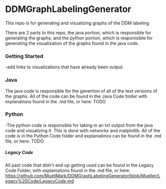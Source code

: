 # DDMGraphLabelingGenerator

This repo is for generating and visualizing graphs of the DDM labeling

There are 2 parts to this repo, the java portion, which is responsible for generating the graphs, and the python portion, which is responisible for generating the visualization of the graphs found in the java code.

### Getting Started
-add links to visualizations that have already been output
### Java
The java code is responsible for the genertion of all of the text versions of the graphs. All of the code can be found in the Java Code folder with explanations
found in the .md file, or here: TODO
### Python
-The python code is responsible for taking in an txt output from the java code and visualizing it. This is done with networkx and matplotlib. All of the code is in
the Python Code folder and explaniatinos can be found in the .md file, or here: TODO
##### Legacy Code
All past code that didn't end up getting used can be found in the Legacy Code Folder, with explaniations found in the .md file, or here: https://github.com/MuellMark/DDMGraphLabelingGenerator/blob/Mueller/Legacy%20Code/LegacyCode.md
